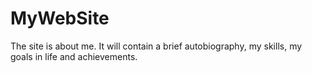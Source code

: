 # MyWebSite
The site is about me. It will contain a brief autobiography, my skills, my goals in life and achievements.
